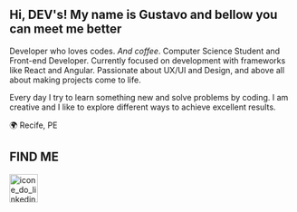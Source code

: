 ## Hi, DEV's! My name is Gustavo and bellow you can meet me better

Developer who loves codes. *And coffee*. Computer Science Student and Front-end Developer. Currently focused on development with frameworks like React and Angular. Passionate about UX/UI and Design, and above all about making projects come to life. 

Every day I try to learn something new and solve problems by coding. I am creative and I like to explore different ways to achieve excellent results. 

:earth_africa:  Recife, PE <br/>


## FIND ME
<p>
  <a href="https://www.linkedin.com/in/gustavoalexandre1/"><img src="https://cdn-icons-png.flaticon.com/512/3536/3536505.png" width="50" alt="icone_do_linkedin"></a>
</p>

